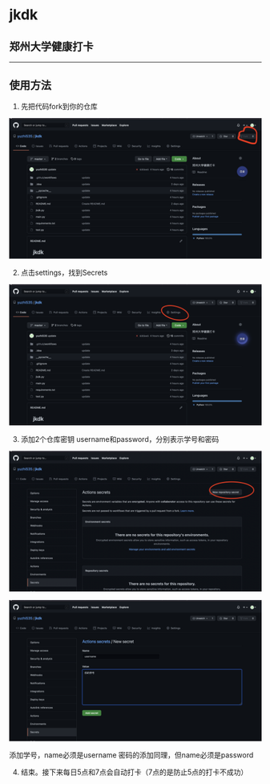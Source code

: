 # jkdk

## 郑州大学健康打卡

---

## 使用方法

1. 先把代码fork到你的仓库

![fork截图](./images/fork.png)

2. 点击settings，找到Secrets

![settings](./images/settings.png)

3. 添加2个仓库密钥 username和password，分别表示学号和密码

![添加仓库密钥](./images/secret.png)

![添加学号](./images/username.png)

添加学号，name必须是username
密码的添加同理，但name必须是password

4. 结束。接下来每日5点和7点会自动打卡（7点的是防止5点的打卡不成功）

